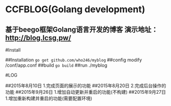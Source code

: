 CCFBLOG(Golang development)
==== 
基于beego框架Golang语言开发的博客
演示地址：http://blog.lcsg.pw/
-------
#Install

##Installation
`go get github.com/who246/myblog`
##config
modify /conf/app.conf
##build
`go build`
##run 
./myblog

#LOG

##2015年8月10日
 1.完成页面的展示的功能
##2015年8月20日
 2.完成后台操作的功能
##2015年9月26日
1.增加自动更新并重启的功能(不构建)
##2015年9月27日
1.增加重新构建并重启的功能(需要配置环境)
